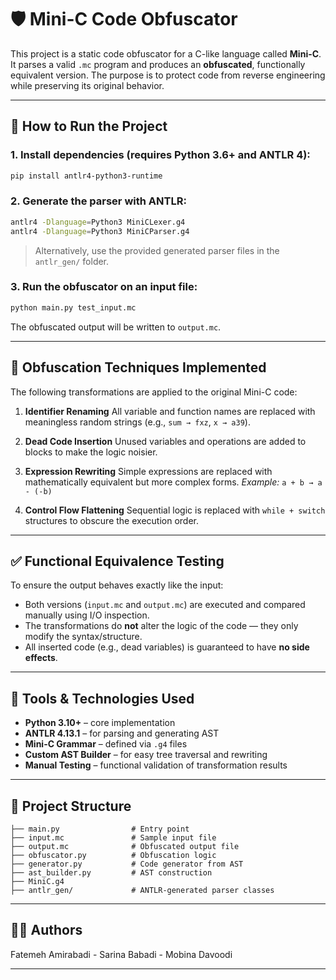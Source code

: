 



# 🛡️ Mini-C Code Obfuscator

This project is a static code obfuscator for a C-like language called **Mini-C**. It parses a valid `.mc` program and produces an **obfuscated**, functionally equivalent version. The purpose is to protect code from reverse engineering while preserving its original behavior.

---

## 🚀 How to Run the Project

### 1. Install dependencies (requires Python 3.6+ and ANTLR 4):
```bash
pip install antlr4-python3-runtime
````

### 2. Generate the parser with ANTLR:

```bash
antlr4 -Dlanguage=Python3 MiniCLexer.g4
antlr4 -Dlanguage=Python3 MiniCParser.g4
```

> Alternatively, use the provided generated parser files in the `antlr_gen/` folder.

### 3. Run the obfuscator on an input file:

```bash
python main.py test_input.mc
```

The obfuscated output will be written to `output.mc`.

---

## 🔧 Obfuscation Techniques Implemented

The following transformations are applied to the original Mini-C code:

1. **Identifier Renaming**
   All variable and function names are replaced with meaningless random strings (e.g., `sum → fxz`, `x → a39`).

2. **Dead Code Insertion**
   Unused variables and operations are added to blocks to make the logic noisier.

3. **Expression Rewriting**
   Simple expressions are replaced with mathematically equivalent but more complex forms.
   *Example:* `a + b → a - (-b)`

4. **Control Flow Flattening**
   Sequential logic is replaced with `while + switch` structures to obscure the execution order.

---

## ✅ Functional Equivalence Testing

To ensure the output behaves exactly like the input:

* Both versions (`input.mc` and `output.mc`) are executed and compared manually using I/O inspection.
* The transformations do **not** alter the logic of the code — they only modify the syntax/structure.
* All inserted code (e.g., dead variables) is guaranteed to have **no side effects**.

---

## 🧰 Tools & Technologies Used

* **Python 3.10+** – core implementation
* **ANTLR 4.13.1** – for parsing and generating AST
* **Mini-C Grammar** – defined via `.g4` files
* **Custom AST Builder** – for easy tree traversal and rewriting
* **Manual Testing** – functional validation of transformation results

---

## 📂 Project Structure

```
├── main.py                # Entry point
├── input.mc               # Sample input file
├── output.mc              # Obfuscated output file
├── obfuscator.py          # Obfuscation logic
├── generator.py           # Code generator from AST
├── ast_builder.py         # AST construction
├── MiniC.g4
├── antlr_gen/             # ANTLR-generated parser classes
```

---

## 👨‍💻 Authors
Fatemeh Amirabadi - Sarina Babadi - Mobina Davoodi 

---


